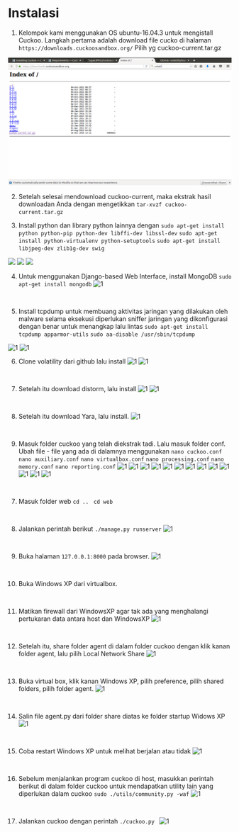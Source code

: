 # Instalasi

1. Kelompok kami menggunakan OS ubuntu-16.04.3 untuk mengistall Cuckoo. Langkah pertama adalah download file cucko di halaman ``` https://downloads.cuckoosandbox.org/``` Pilih yg cuckoo-current.tar.gz

![](cuckoo/cucko.png)
<br>

2. Setelah selesai mendownload cuckoo-current, maka ekstrak hasil downloadan Anda dengan mengetikkan ```tar-xvzf cuckoo-current.tar.gz```

3. Install python dan library python lainnya dengan 
``` sudo apt-get install python python-pip python-dev libffi-dev libssl-dev ```
```sudo apt-get install python-virtualenv python-setuptools```
```sudo apt-get install libjpeg-dev zlib1g-dev swig```


![](cuckoo/1.png)
![](cuckoo/2.png)
![](cuckoo/3.png)

4. Untuk menggunakan Django-based Web Interface, install MongoDB ```sudo apt-get install mongodb```
![1](cuckoo/4.png)
<br>

5. Install tcpdump untuk membuang aktivitas jaringan yang dilakukan oleh malware selama eksekusi diperlukan sniffer jaringan yang dikonfigurasi dengan benar untuk menangkap lalu lintas 
```sudo apt-get install tcpdump apparmor-utils```
```sudo aa-disable /usr/sbin/tcpdump```

![1](cuckoo/5.png)
![1](cuckoo/6.png)
<br>

6. Clone volatility dari github lalu install
![1](cuckoo/7.png)
![1](cuckoo/8.png)
<br>

7. Setelah itu download distorm, lalu install
![1](cuckoo/9.png)
![1](cuckoo/10.png)
<br>

8. Setelah itu download Yara, lalu install.
![1](cuckoo/11.png)
<br>

9. Masuk folder cuckoo yang telah diekstrak tadi. Lalu masuk folder conf. Ubah file - file yang ada di dalamnya menggunakan 
```nano cuckoo.conf```
```nano auxiliary.conf```
```nano virtualbox.conf```
```nano processing.conf```
```nano memory.conf```
```nano reporting.conf```
![1](cuckoo/12%200.png)
![1](cuckoo/12.png)
![1](cuckoo/13.png)
![1](cuckoo/14%200.png)
![1](cuckoo/14.png)
![1](cuckoo/15%200.png)
![1](cuckoo/15.png)
![1](cuckoo/16%200.png)
![1](cuckoo/16.png)
![1](cuckoo/17%200.png)
![1](cuckoo/17.png)
![1](cuckoo/18%200.png)
![1](cuckoo/18.png)
<br>

7. Masuk folder web 
```cd .. ```
```cd web```
<br>

8. Jalankan perintah berikut ```./manage.py runserver```
![1](cuckoo/cuckoo%20runserver.png)
<br>

9. Buka halaman ```127.0.0.1:8000``` pada browser.
![1](cuckoo/19.png)
<br>

10. Buka Windows XP dari virtualbox.
<br>

11. Matikan firewall dari WindowsXP agar tak ada yang menghalangi pertukaran data antara host dan WindowsXP
![1](cuckoo/20.png)
<br>

12. Setelah itu, share folder agent di dalam folder cuckoo dengan klik kanan folder agent, lalu pilih Local Network Share
![1](cuckoo/21.png)
<br>

13. Buka virtual box, klik kanan Windows XP, pilih preference, pilih shared folders, pilih folder agent.
![1](cuckoo/22.png)
<br>

14. Salin file agent.py dari folder share diatas ke folder startup Widows XP
![1](cuckoo/23.png)
<br>

15. Coba restart Windows XP untuk melihat berjalan atau tidak
![1](cuckoo/24.png)
<br>

16. Sebelum menjalankan program cuckoo di host, masukkan perintah berikut di dalam folder cuckoo untuk mendapatkan utility lain yang diperlukan dalam cuckoo
```sudo ./utils/community.py -waf```
![1](cuckoo/25.png)
<br>

17. Jalankan cuckoo dengan perintah ```./cuckoo.py ```
![1](cuckoo/26.png)
<br>
